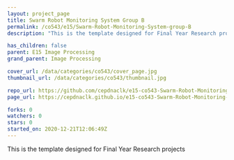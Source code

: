 ```yaml
---
layout: project_page
title: Swarm Robot Monitoring System Group B
permalink: /co543/e15/Swarm-Robot-Monitoring-System-group-B
description: "This is the template designed for Final Year Research projects"

has_children: false
parent: E15 Image Processing
grand_parent: Image Processing

cover_url: /data/categories/co543/cover_page.jpg
thumbnail_url: /data/categories/co543/thumbnail.jpg

repo_url: https://github.com/cepdnaclk/e15-co543-Swarm-Robot-Monitoring-System-group-B
page_url: https://cepdnaclk.github.io/e15-co543-Swarm-Robot-Monitoring-System-group-B

forks: 0
watchers: 0
stars: 0
started_on: 2020-12-21T12:06:49Z
---
```

This is the template designed for Final Year Research projects

